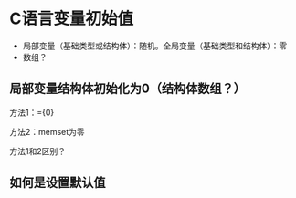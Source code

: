 # C语言变量初始值

- 局部变量（基础类型或结构体）：随机。全局变量（基础类型和结构体）：零
- 数组？

## 局部变量结构体初始化为0（结构体数组？）

方法1：={0}

方法2：memset为零

方法1和2区别？

## 如何是设置默认值


